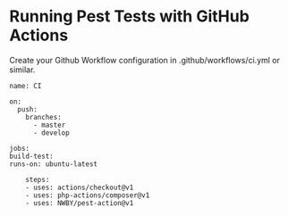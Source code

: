 # Running Pest Tests with GitHub Actions

Create your Github Workflow configuration in .github/workflows/ci.yml or similar.

```
name: CI

on:
  push:
    branches:
      - master
      - develop

jobs:
build-test:
runs-on: ubuntu-latest

    steps:
    - uses: actions/checkout@v1
    - uses: php-actions/composer@v1
    - uses: NWBY/pest-action@v1
```

